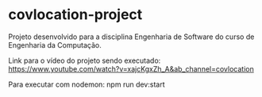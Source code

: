 # covlocation-project

Projeto desenvolvido para a disciplina Engenharia de Software do curso de Engenharia da Computação.

Link para o vídeo do projeto sendo executado: https://www.youtube.com/watch?v=xajcKgxZh_A&ab_channel=covlocation

Para executar com nodemon: npm run dev:start


